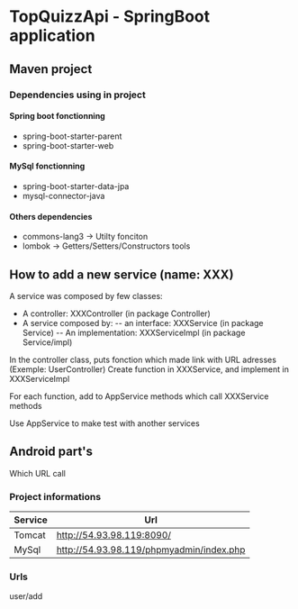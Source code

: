 # TopQuizzApi - SpringBoot application

## Maven project

### Dependencies using in project

#### Spring boot fonctionning
- spring-boot-starter-parent 
- spring-boot-starter-web

#### MySql fonctionning
- spring-boot-starter-data-jpa
- mysql-connector-java

#### Others dependencies
- commons-lang3 -> Utilty fonciton
- lombok -> Getters/Setters/Constructors tools

## How to add a new service (name: XXX)
A service was composed by few classes:
- A controller: XXXController (in package Controller)
- A service composed by:
-- an interface: XXXService (in package Service)
-- An implementation: XXXServiceImpl (in package Service/impl)

In the controller class, puts fonction which made link with URL adresses (Exemple: UserController)
Create function in XXXService, and implement in XXXServiceImpl

For each function, add to AppService methods which call XXXService methods

Use AppService to make test with another services

## Android part's
Which URL call

### Project informations

|Service|Url|
|----|----|
|Tomcat|http://54.93.98.119:8090/|
|MySql|http://54.93.98.119/phpmyadmin/index.php|

### Urls
user/add
